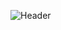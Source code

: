 ![Header](./[github-header-image.png])

<!---
Koopa0/Koopa0 is a ✨ special ✨ repository because its `README.md` (this file) appears on your GitHub profile.
You can click the Preview link to take a look at your changes.
--->
